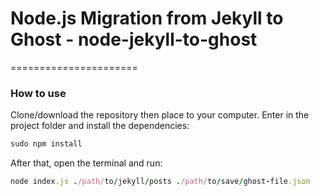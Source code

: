 # Node.js Migration from Jekyll to Ghost - node-jekyll-to-ghost
======================

### How to use

Clone/download the repository then place to your computer. Enter in the project folder and install the dependencies:

```ruby
sudo npm install
```

After that, open the terminal and run:

```ruby
node index.js ./path/to/jekyll/posts ./path/to/save/ghost-file.json
```


